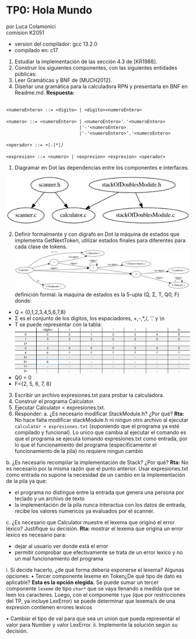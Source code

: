 # TP0: Hola Mundo

por Luca Colamonici \
comision K2051

* version del compilador: gcc 13.2.0
* compilado en: c17



1. Estudiar la implementación de las sección 4.3 de [KR1988].
2. Construir los siguientes componentes, con las siguientes entidades públicas:
3. Leer Gramáticas y BNF de [MUCH2012].
4. Diseñar una gramática para la calculadora RPN y presentarla en BNF en
Readme.md.
**Respuesta:**
```<digito> ::= 1|2|3|4|5|6|7|8|9|0

<numeroEntero> ::= <digito> | <digito><numeroEntero>

<numero> ::= <numeroEntero> | <numeroEntero>'.'<numeroEntero>
                            |'-'<numeroEntero>
                            |'-'<numeroEntero>'.'<numeroEntero>

<operador> ::= +|-|*|/

<expresion> ::= <numero> | <expresion> <expresion> <operador>
```

1. Diagramar en Dot las dependencias entre los componentes e interfaces.

![dependencias](./dependencias.jpeg)

2. Definir formalmente y con digrafo en Dot la máquina de estados que
implementa GetNextToken, utilizar estados finales para diferentes para cada
clase de tokens.
![digrafo](./getNextToken.jpeg)
definición formal: la maquina de estados es la 5-upla (Q, Σ, T, Q0, F) donde:
- Q = {0,1,2,3,4,5,6,7,8}
- Σ es el conjunto de los digitos, los espaciadores, +,-,*,/, '.' y \n
- T se puede representar con la tabla:
![transiciones](./tablaEstadosCalc.jpg)
- Q0 = 0
- F={2, 5, 6, 7, 8}

3. Escribir un archivo expresiones.txt para probar la calculadora.
4. Construir el programa Calculator.
5. Ejecutar Calculator < expresiones.txt.
6. Responder:
a. ¿Es necesario modificar StackModule.h? ¿Por qué?
**Rta:**
No hace falta modificar stackModule.h ni ningun otro archivo al ejecutar ```calculator < expresiones.txt``` (suponiendo que el programa ya esté compilado y funcional).
Lo unico que cambia al ejecutar el comando es que el programa se ejecuta tomando expresiones.txt como entrada, por lo que el funcionamiento del programa (especificamente el funcionamiento de la pila) no requiere ningun cambio

b. ¿Es necesario recompilar la implementación de Stack? ¿Por qué?
**Rta:**
No es necesario por la misma razón que el punto anterior. Usar expresiones.txt como entrada no supone la necesidad de un cambio en la implementación de la pila ya que: 
- el programa no distingue entre la entrada que genera una persona por teclado y un archivo de texto
- la implementación de la pila nunca interactua con los datos de entrada, recibe los valores numericos ya evaluados por el scanner.

c. ¿Es necesario que Calculator muestre el lexema que originó el error léxico? Justifique su decisión.
**Rta:**
mostrar el lexema que origina un error lexico es necesario para:
- dejar al usuario ver donde está el error
- permitir comprobar que efectivamente se trata de un error lexico y no un mal funcionamiento del programa

i. Si decide hacerlo, ¿de qué forma debería exponerse el lexema?
Algunas opciones:
• Tercer componente lexeme en Token¿De qué tipo de dato es
aplicable?
__Esta es la opción elegida.__ Se puede sumar un tercer componente ```lexeme``` de tipo ```char*``` que se vaya llenando a medida que se leen los caracteres. Luego, con el componente ```type``` (que por restricciones del TP, ya incluye LexError) se puede determinar que lexema/s de una expresion contienen errores lexicos

• Cambiar el tipo de val para que sea un union que pueda
representar el valor para Number y valor LexError.
ii. Implemente la solución según su decisión.
